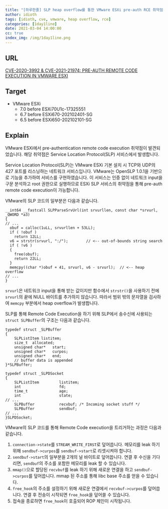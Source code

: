 ```yaml
---
title: "[하루한줄] SLP heap overflow를 통한 VMware ESXi pre-auth RCE 취약점"
author: idioth
tags: [idioth, cve, vmware, heap overflow, rce]
categories: [1day1line]
date: 2021-03-04 14:00:00
cc: true
index_img: /img/1day1line.png
---
```


## URL 

[CVE-2020-3992 & CVE-2021-21974: PRE-AUTH REMOTE CODE EXECUTION IN VMWARE ESXI](https://www.thezdi.com/blog/2021/3/1/cve-2020-3992-amp-cve-2021-21974-pre-auth-remote-code-execution-in-vmware-esxi)



## Target

- VMware ESXi
  - 7.0 before ESXi70U1c-17325551
  - 6.7 before ESXi670-202102401-SG
  - 6.5 before ESXi650-202102101-SG



## Explain

VMware ESXi에서 pre-authentication remote code execution 취약점이 발견되었습니다. 해당 취약점은 Service Location Protocol(SLP) 서비스에서 발생합니다.

Service Location Protocol(SLP)는 VMware ESXi 기본 설치 시 TCP와 UDP의 427 포트를 리스닝하는 네트워크 서비스입니다. VMware는 OpenSLP 1.0.1을 기반으로 기능을 추가하여 서비스를 구현하였습니다. 이 서비스는 인증 없이 네트워크 input을 구문 분석하고 root 권한으로 실행하므로 ESXi SLP 서비스의 취약점을 통해 pre-auth remote code execution이 가능합니다.

VMware의 SLP 코드의 일부분은 다음과 같습니다.

```
__int64 __fastcall SLPParseSrvUrl(int srvurllen, const char *srvurl, _QWORD *a3)
{
// ...
  obuf = calloc(1uLL, srvurllen + 53LL);
  if ( !obuf )
    return 12LL;
  v6 = strstr(srvurl, ":/");        // <-- out-of-bounds string search
  if ( !v6 )
  {
    free(obuf);
    return 22LL;
  }
  memcpy((char *)obuf + 41, srvurl, v6 - srvurl);  // <-- heap overflow
// ...
}
```

`srvurl`은 네트워크 input을 통해 받는 값이지만 함수에서 `strstr()`을 사용하기 전에 `srvurl`의 끝에 NULL 바이트를 추가하지 않습니다. 따라서 범위 밖의 문자열을 검사하여 `memcpy` 부분에서 heap overflow가 발생합니다.

SLP를 통해 Remote Code Execution을 하기 위해 SLP에서 송수신에 사용되는 `struct SLPBuffer`의 구조는 다음과 같습니다.

```
typedef struct _SLPBuffer
{
    SLPListItem listitem;
    size_t  allocated;
    unsigned char*   start;
    unsigned char*   curpos;
    unsigned char*   end;
    // buffer data is appended
}*SLPBuffer;

typedef struct _SLPDSocket
{
    SLPListItem         listitem;
    int                 fd;
    time_t              age;
    int                 state;
// ...
    SLPBuffer           recvbuf; /* Incoming socket stuff */
    SLPBuffer           sendbuf;
// ...
}SLPDSocket;
```

VMware의 SLP 코드를 통해 Remote Code execution을 트리거하는 과정은 다음과 같습니다.

1. `connection->state`를 `STREAM_WRITE_FIRST`로 덮어씁니다. 메모리를 leak 하기 위해 `sendbuf->curpos`를 `sendbuf->start`로 리셋시켜야 합니다.
2. `sendbuf->start`의 일부분을 2개의 널 바이트로 덮어씁니다. 연결 후 수신을 기다리면, `sendbuf`의 주소를 포함한 메모리를 leak 할 수 있습니다.
3. `mmap()`으로 할당된 `recvbuf`를 leak 하기 위해 새로운 연결을 하고 `sendbuf->curpos`를 덮어씁니다. mmap 된 주소를 통해 libc base 주소를 얻을 수 있습니다.
4. `free_hook`의 주소를 설정하기 위해 새로운 연결에서 `recvbuf->curpos`를 덮어씁니다. 연결 후 전송이 시작되면 `free_hook`을 덮어쓸 수 있습니다.
5. 접속을 종료하면 `free_hook`이 호출되어 ROP 체인이 시작됩니다.